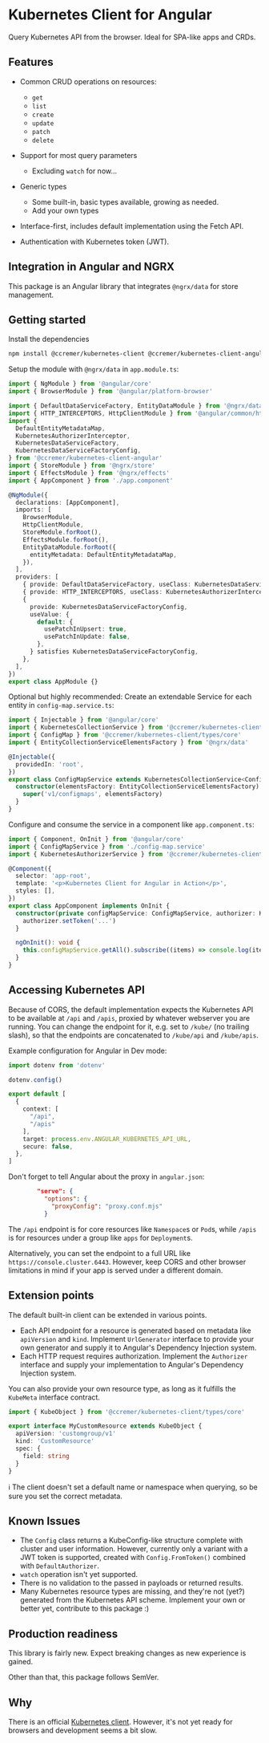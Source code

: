 # Kubernetes Client for Angular

Query Kubernetes API from the browser.
Ideal for SPA-like apps and CRDs.

## Features

* Common CRUD operations on resources:
  * `get`
  * `list`
  * `create`
  * `update`
  * `patch`
  * `delete`

* Support for most query parameters
  * Excluding `watch` for now...

* Generic types
  * Some built-in, basic types available, growing as needed.
  * Add your own types

* Interface-first, includes default implementation using the Fetch API.
* Authentication with Kubernetes token (JWT).

## Integration in Angular and NGRX

This package is an Angular library that integrates `@ngrx/data` for store management.

## Getting started

Install the dependencies
```bash
npm install @ccremer/kubernetes-client @ccremer/kubernetes-client-angular
```

Setup the module with `@ngrx/data` in `app.module.ts`:
```typescript
import { NgModule } from '@angular/core'
import { BrowserModule } from '@angular/platform-browser'

import { DefaultDataServiceFactory, EntityDataModule } from '@ngrx/data'
import { HTTP_INTERCEPTORS, HttpClientModule } from '@angular/common/http'
import {
  DefaultEntityMetadataMap,
  KubernetesAuthorizerInterceptor,
  KubernetesDataServiceFactory,
  KubernetesDataServiceFactoryConfig,
} from '@ccremer/kubernetes-client-angular'
import { StoreModule } from '@ngrx/store'
import { EffectsModule } from '@ngrx/effects'
import { AppComponent } from './app.component'

@NgModule({
  declarations: [AppComponent],
  imports: [
    BrowserModule,
    HttpClientModule,
    StoreModule.forRoot(),
    EffectsModule.forRoot(),
    EntityDataModule.forRoot({
      entityMetadata: DefaultEntityMetadataMap,
    }),
  ],
  providers: [
    { provide: DefaultDataServiceFactory, useClass: KubernetesDataServiceFactory },
    { provide: HTTP_INTERCEPTORS, useClass: KubernetesAuthorizerInterceptor, multi: true },
    {
      provide: KubernetesDataServiceFactoryConfig,
      useValue: {
        default: {
          usePatchInUpsert: true,
          usePatchInUpdate: false,
        },
      } satisfies KubernetesDataServiceFactoryConfig,
    },
  ],
})
export class AppModule {}
```

Optional but highly recommended: Create an extendable Service for each entity in `config-map.service.ts`:
```typescript
import { Injectable } from '@angular/core'
import { KubernetesCollectionService } from '@ccremer/kubernetes-client-angular'
import { ConfigMap } from '@ccremer/kubernetes-client/types/core'
import { EntityCollectionServiceElementsFactory } from '@ngrx/data'

@Injectable({
  providedIn: 'root',
})
export class ConfigMapService extends KubernetesCollectionService<ConfigMap> {
  constructor(elementsFactory: EntityCollectionServiceElementsFactory) {
    super('v1/configmaps', elementsFactory)
  }
}
```

Configure and consume the service in a component like `app.component.ts`:
```typescript
import { Component, OnInit } from '@angular/core'
import { ConfigMapService } from './config-map.service'
import { KubernetesAuthorizerService } from '@ccremer/kubernetes-client-angular'

@Component({
  selector: 'app-root',
  template: '<p>Kubernetes Client for Angular in Action</p>',
  styles: [],
})
export class AppComponent implements OnInit {
  constructor(private configMapService: ConfigMapService, authorizer: KubernetesAuthorizerService) {
    authorizer.setToken('...')
  }

  ngOnInit(): void {
    this.configMapService.getAll().subscribe((items) => console.log(items))
  }
}
```

## Accessing Kubernetes API

Because of CORS, the default implementation expects the Kubernetes API to be available at `/api` and `/apis`, proxied by whatever webserver you are running.
You can change the endpoint for it, e.g. set to `/kube/` (no trailing slash), so that the endpoints are concatenated to `/kube/api` and `/kube/apis`.

Example configuration for Angular in Dev mode:
```typescript
import dotenv from 'dotenv'

dotenv.config()

export default [
  {
    context: [
      "/api",
      "/apis"
    ],
    target: process.env.ANGULAR_KUBERNETES_API_URL,
    secure: false,
  },
]
```
Don't forget to tell Angular about the proxy in `angular.json`:
```json
        "serve": {
          "options": {
            "proxyConfig": "proxy.conf.mjs"
          }
```

The `/api` endpoint is for core resources like `Namespace`s or `Pod`s, while `/apis` is for resources under a group like `apps` for `Deployment`s.

Alternatively, you can set the endpoint to a full URL like `https://console.cluster.6443`.
However, keep CORS and other browser limitations in mind if your app is served under a different domain.

## Extension points

The default built-in client can be extended in various points.

* Each API endpoint for a resource is generated based on metadata like `apiVersion` and `kind`.
  Implement `UrlGenerator` interface to provide your own generator and supply it to Angular's Dependency Injection system.
* Each HTTP request requires authorization.
  Implement the `Authorizer` interface and supply your implementation to Angular's Dependency Injection system.

You can also provide your own resource type, as long as it fulfills the `KubeMeta` interface contract.

```typescript
import { KubeObject } from '@ccremer/kubernetes-client/types/core'

export interface MyCustomResource extends KubeObject {
  apiVersion: 'customgroup/v1'
  kind: 'CustomResource'
  spec: {
    field: string
  }
}
```
ℹ️ The client doesn't set a default name or namespace when querying, so be sure you set the correct metadata.

## Known Issues

* The `Config` class returns a KubeConfig-like structure complete with cluster and user information.
  However, currently only a variant with a JWT token is supported, created with `Config.FromToken()` combined with `DefaultAuthorizer`.
* `watch` operation isn't yet supported.
* There is no validation to the passed in payloads or returned results.
* Many Kubernetes resource types are missing, and they're not (yet?) generated from the Kubernetes API scheme.
  Implement your own or better yet, contribute to this package :)

## Production readiness

This library is fairly new.
Expect breaking changes as new experience is gained.

Other than that, this package follows SemVer.

## Why

There is an official [Kubernetes client](https://github.com/kubernetes-client/javascript).
However, it's not yet ready for browsers and development seems a bit slow.

